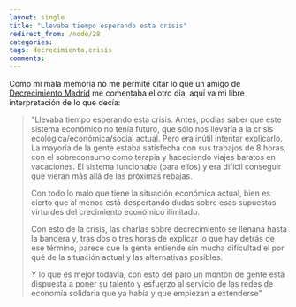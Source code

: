 ```yaml
---
layout: single
title: "Llevaba tiempo esperando esta crisis"
redirect_from: /node/28
categories:
tags: decrecimiento,crisis
comments: 
---
```

Como mi mala memoria no me permite citar lo que un amigo de [Decrecimiento Madrid](http://esclap.es/node/decrecimientomadrid.blogspot.com) me comentaba el otro día, aquí va mi libre interpretación de lo que decía:

> "Llevaba tiempo esperando esta crisis. Antes, podías saber que este sistema económico no tenía futuro, que sólo nos llevaría a la crisis ecológica/económica/social actual. Pero era inútil intentar explicarlo. La mayoría de la gente estaba satisfecha con sus trabajos de 8 horas, con el sobreconsumo como terapia y haceciendo viajes baratos en vacaciones. El sistema funcionaba (para ellos) y era dificil conseguir que vieran más allá de las próximas rebajas.
> 
> Con todo lo malo que tiene la situación económica actual, bien es cierto que al menos está despertando dudas sobre esas supuestas virturdes del crecimiento económico ilimitado.
> 
> Con esto de la crisis, las charlas sobre decrecimiento se llenana hasta la bandera y, tras dos o tres horas de explicar lo que hay detrás de ese término, parece que la gente entiende sin mucha dificultad el por qué de la situación actual y las alternativas posibles.
> 
> Y lo que es mejor todavía, con esto del paro un montón de gente está dispuesta a poner su talento y esfuerzo al servicio de las redes de economía solidaria que ya había y que empiezan a extenderse"
